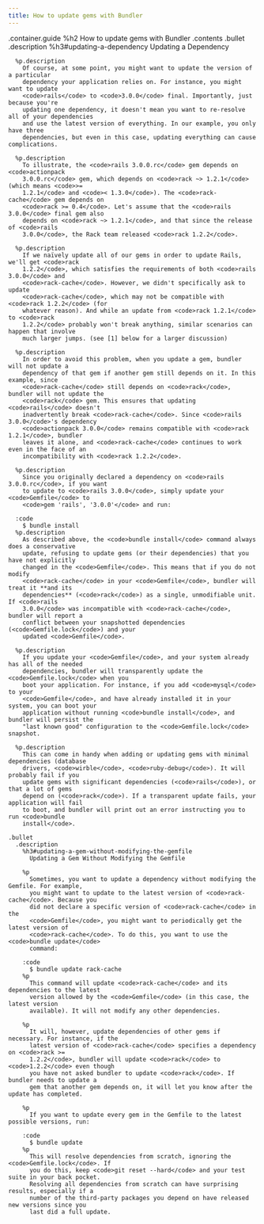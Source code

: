 ```yaml
---
title: How to update gems with Bundler
---
```

.container.guide
  %h2 How to update gems with Bundler
  .contents
    .bullet
      .description
        %h3#updating-a-dependency
          Updating a Dependency

      %p.description
        Of course, at some point, you might want to update the version of a particular
        dependency your application relies on. For instance, you might want to update
        <code>rails</code> to <code>3.0.0</code> final. Importantly, just because you're
        updating one dependency, it doesn't mean you want to re-resolve all of your dependencies
        and use the latest version of everything. In our example, you only have three
        dependencies, but even in this case, updating everything can cause complications.

      %p.description
        To illustrate, the <code>rails 3.0.0.rc</code> gem depends on <code>actionpack
        3.0.0.rc</code> gem, which depends on <code>rack ~> 1.2.1</code> (which means <code>>=
        1.2.1</code> and <code>< 1.3.0</code>). The <code>rack-cache</code> gem depends on
        <code>rack >= 0.4</code>. Let's assume that the <code>rails 3.0.0</code> final gem also
        depends on <code>rack ~> 1.2.1</code>, and that since the release of <code>rails
        3.0.0</code>, the Rack team released <code>rack 1.2.2</code>.

      %p.description
        If we naïvely update all of our gems in order to update Rails, we'll get <code>rack
        1.2.2</code>, which satisfies the requirements of both <code>rails 3.0.0</code> and
        <code>rack-cache</code>. However, we didn't specifically ask to update
        <code>rack-cache</code>, which may not be compatible with <code>rack 1.2.2</code> (for
        whatever reason). And while an update from <code>rack 1.2.1</code> to <code>rack
        1.2.2</code> probably won't break anything, similar scenarios can happen that involve
        much larger jumps. (see [1] below for a larger discussion)

      %p.description
        In order to avoid this problem, when you update a gem, bundler will not update a
        dependency of that gem if another gem still depends on it. In this example, since
        <code>rack-cache</code> still depends on <code>rack</code>, bundler will not update the
        <code>rack</code> gem. This ensures that updating <code>rails</code> doesn't
        inadvertently break <code>rack-cache</code>. Since <code>rails 3.0.0</code>'s dependency
        <code>actionpack 3.0.0</code> remains compatible with <code>rack 1.2.1</code>, bundler
        leaves it alone, and <code>rack-cache</code> continues to work even in the face of an
        incompatibility with <code>rack 1.2.2</code>.

      %p.description
        Since you originally declared a dependency on <code>rails 3.0.0.rc</code>, if you want
        to update to <code>rails 3.0.0</code>, simply update your <code>Gemfile</code> to
        <code>gem 'rails', '3.0.0'</code> and run:

      :code
        $ bundle install
      %p.description
        As described above, the <code>bundle install</code> command always does a conservative
        update, refusing to update gems (or their dependencies) that you have not explicitly
        changed in the <code>Gemfile</code>. This means that if you do not modify
        <code>rack-cache</code> in your <code>Gemfile</code>, bundler will treat it **and its
        dependencies** (<code>rack</code>) as a single, unmodifiable unit. If <code>rails
        3.0.0</code> was incompatible with <code>rack-cache</code>, bundler will report a
        conflict between your snapshotted dependencies (<code>Gemfile.lock</code>) and your
        updated <code>Gemfile</code>.

      %p.description
        If you update your <code>Gemfile</code>, and your system already has all of the needed
        dependencies, bundler will transparently update the <code>Gemfile.lock</code> when you
        boot your application. For instance, if you add <code>mysql</code> to your
        <code>Gemfile</code>, and have already installed it in your system, you can boot your
        application without running <code>bundle install</code>, and bundler will persist the
        "last known good" configuration to the <code>Gemfile.lock</code> snapshot.

      %p.description
        This can come in handy when adding or updating gems with minimal dependencies (database
        drivers, <code>wirble</code>, <code>ruby-debug</code>). It will probably fail if you
        update gems with significant dependencies (<code>rails</code>), or that a lot of gems
        depend on (<code>rack</code>). If a transparent update fails, your application will fail
        to boot, and bundler will print out an error instructing you to run <code>bundle
        install</code>.

    .bullet
      .description
        %h3#updating-a-gem-without-modifying-the-gemfile
          Updating a Gem Without Modifying the Gemfile

        %p
          Sometimes, you want to update a dependency without modifying the Gemfile. For example,
          you might want to update to the latest version of <code>rack-cache</code>. Because you
          did not declare a specific version of <code>rack-cache</code> in the
          <code>Gemfile</code>, you might want to periodically get the latest version of
          <code>rack-cache</code>. To do this, you want to use the <code>bundle update</code>
          command:

        :code
          $ bundle update rack-cache
        %p
          This command will update <code>rack-cache</code> and its dependencies to the latest
          version allowed by the <code>Gemfile</code> (in this case, the latest version
          available). It will not modify any other dependencies.

        %p
          It will, however, update dependencies of other gems if necessary. For instance, if the
          latest version of <code>rack-cache</code> specifies a dependency on <code>rack >=
          1.2.2</code>, bundler will update <code>rack</code> to <code>1.2.2</code> even though
          you have not asked bundler to update <code>rack</code>. If bundler needs to update a
          gem that another gem depends on, it will let you know after the update has completed.

        %p
          If you want to update every gem in the Gemfile to the latest possible versions, run:

        :code
          $ bundle update
        %p
          This will resolve dependencies from scratch, ignoring the <code>Gemfile.lock</code>. If
          you do this, keep <code>git reset --hard</code> and your test suite in your back pocket.
          Resolving all dependencies from scratch can have surprising results, especially if a
          number of the third-party packages you depend on have released new versions since you
          last did a full update.
